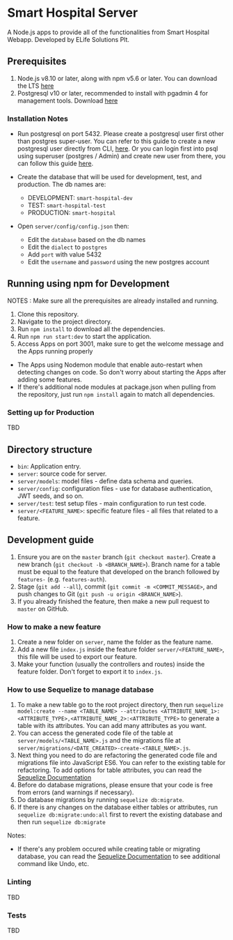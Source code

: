 # Smart Hospital Server

A Node.js apps to provide all of the functionalities from Smart Hospital Webapp. Developed by ELife Solutions Plt.

## Prerequisites

1. Node.js v8.10 or later, along with npm v5.6 or later. You  can download the LTS [here](https://nodejs.org/en/download/)
2. Postgresql v10 or later, recommended to install with pgadmin 4 for management tools. Download [here](https://www.enterprisedb.com/downloads/postgres-postgresql-downloads)

### Installation Notes

- Run postgresql on port 5432. Please create a postgresql user first other than postgres super-user.
You can refer to this guide to create a new postgresql user directly from CLI, [here](https://www.postgresql.org/docs/10/static/app-createuser.html).
Or you can login first into psql using superuser (postgres / Admin) and create new user from there, you can follow this guide [here](https://www.postgresql.org/docs/10/static/sql-createuser.html).
- Create the database that will be used for development, test, and production. The db names are:

  - DEVELOPMENT: `smart-hospital-dev`
  - TEST: `smart-hospital-test`
  - PRODUCTION: `smart-hospital`
- Open `server/config/config.json` then:

  - Edit the `database` based on the db names
  - Edit the `dialect` to `postgres`
  - Add `port` with value 5432
  - Edit the `username` and `password` using the new postgres account

## Running using npm for Development

NOTES : Make sure all the prerequisites are already installed and running.

1. Clone this repository.
2. Navigate to the project directory.
3. Run `npm install` to download all the dependencies.
4. Run `npm run start:dev` to start the application.
5. Access Apps on port 3001, make sure to get the welcome message and the Apps running properly

- The Apps using Nodemon module that enable auto-restart when detecting changes on code. So don't worry about starting the Apps after adding some features.
- If there's additional node modules at package.json when pulling from the repository, just run `npm install` again to match all dependencies.

### Setting up for Production

TBD

## Directory structure

- `bin`: Application entry.
- `server`: source code for server.
- `server/models`: model files - define data schema and queries.
- `server/config`: configuration files - use for database authentication, JWT seeds, and so on.
- `server/test`: test setup files - main configuration to run test code.
- `server/<FEATURE_NAME>`: specific feature files - all files that related to a feature.

## Development guide

1. Ensure you are on the `master` branch (`git checkout master`). Create a new branch (`git checkout -b <BRANCH_NAME>`). Branch name for a table must be equal to the feature that developed on the branch followed by `features-` (e.g. `features-auth`).
2. Stage (`git add --all`), commit (`git commit -m <COMMIT_MESSAGE>`, and push changes to Git (`git push -u origin <BRANCH_NAME>`).
3. If you already finished the feature, then make a new pull request to `master` on GitHub.

### How to make a new feature

1. Create a new folder on `server`, name the folder as the feature name.
2. Add a new file `index.js` inside the feature folder `server/<FEATURE_NAME>`, this file will be used to export our feature.
3. Make your function (usually the controllers and routes) inside the feature folder. Don't forget to export it to `index.js`.

### How to use Sequelize to manage database

1. To make a new table go to the root project directory, then run `sequelize model:create --name <TABLE_NAME> --attributes <ATTRIBUTE_NAME_1>:<ATTRIBUTE_TYPE>,<ATTRIBUTE_NAME_2>:<ATTRIBUTE_TYPE>` to generate a table with its attributes. You can add many attributes as you want.
2. You can access the generated code file of the table at `server/models/<TABLE_NAME>.js` and the migrations file at `server/migrations/<DATE_CREATED>-create-<TABLE_NAME>.js`.
3. Next thing you need to do are refactoring the generated code file and migrations file into JavaScript ES6. You can refer to the existing table for refactoring. To add options for table attributes, you can read the [Sequelize Documentation](http://docs.sequelizejs.com/manual/tutorial/migrations.html)
4. Before do database migrations, please ensure that your code is free from errors (and warnings if necessary).
5. Do database migrations by running `sequelize db:migrate`.
6. If there is any changes on the database either tables or attributes, run `sequelize db:migrate:undo:all` first to revert the existing database and then run `sequelize db:migrate`

Notes:
- If there's any problem occured while creating table or migrating database, you can read the [Sequelize Documentation](http://docs.sequelizejs.com/manual/tutorial/migrations.html) to see additional command like Undo, etc.

### Linting

TBD

### Tests

TBD
